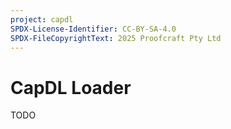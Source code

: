 ```yaml
---
project: capdl
SPDX-License-Identifier: CC-BY-SA-4.0
SPDX-FileCopyrightText: 2025 Proofcraft Pty Ltd
---
```


# CapDL Loader

TODO
